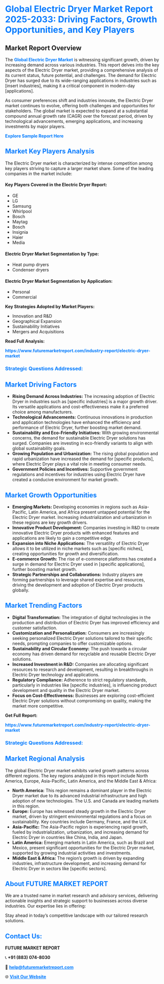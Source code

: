 <h1 style="color: #007BFF;">Global Electric Dryer Market Report 2025-2033: Driving Factors, Growth Opportunities, and Key Players</h1>

<section id="overview">
<h2>Market Report Overview</h2>
<p>The <a href="https://www.futuremarketreport.com/industry-report/electric-dryer-market" style="color: #007BFF; text-decoration: none;"><strong>Global Electric Dryer Market</strong></a> is witnessing significant growth, driven by increasing demand across various industries. This report delves into the key aspects of the Electric Dryer market, providing a comprehensive analysis of its current status, future potential, and challenges. The demand for Electric Dryer has surged due to its wide-ranging applications in industries such as [insert industries], making it a critical component in modern-day [applications].</p>
<p>As consumer preferences shift and industries innovate, the Electric Dryer market continues to evolve, offering both challenges and opportunities for stakeholders. The global market is expected to expand at a substantial compound annual growth rate (CAGR) over the forecast period, driven by technological advancements, emerging applications, and increasing investments by major players.</p>
</section>

<section id="overview">
<p><a href="https://www.futuremarketreport.com/request-sample/reportId=44126" style="color: #007BFF; text-decoration: none;"><strong>Explore Sample Report Here</strong></a></p>
</section>

<section id="key-players">
<h2 style="color: #007BFF;">Market Key Players Analysis</h2>
<p>The Electric Dryer market is characterized by intense competition among key players striving to capture a larger market share. Some of the leading companies in the market include:</p>
<h4>Key Players Covered in the Electric Dryer Report:</h4>
<ul><li>GE</li><li>LG</li><li>Samsung</li><li>Whirlpool</li><li>Bosch</li><li>Maytag</li><li>Bosch</li><li>Insignia</li><li>Haier</li><li>Media</li></ul>
<h4>Electric Dryer Market Segmentation by Type:</h4>
<ul><li>Heat pump dryers</li><li>Condenser dryers</li></ul>

<h4>Electric Dryer Market Segmentation by Application:</h4>
<ul><li>Personal</li><li>Commercial</li></ul>
<p><strong>Key Strategies Adopted by Market Players:</strong></p>
<ul>
<li>Innovation and R&D</li>
<li>Geographical Expansion</li>
<li>Sustainability Initiatives</li>
<li>Mergers and Acquisitions</li>
</ul>
</section>

<section>
<p><strong>Read Full Analysis: </strong></p><a href="https://www.futuremarketreport.com/industry-report/electric-dryer-market" style="color: #007BFF; text-decoration: none;"><strong>https://www.futuremarketreport.com/industry-report/electric-dryer-market</strong></a>
<h3 style="color: #007BFF;">Strategic Questions Addressed:</h3>
</section>

<section id="driving-factors">
<h2 style="color: #007BFF;">Market Driving Factors</h2>
<ul>
<li><strong>Rising Demand Across Industries:</strong> The increasing adoption of Electric Dryer in industries such as [specific industries] is a major growth driver. Its versatile applications and cost-effectiveness make it a preferred choice among manufacturers.</li>
<li><strong>Technological Advancements:</strong> Continuous innovations in production and application technologies have enhanced the efficiency and performance of Electric Dryer, further boosting market demand.</li>
<li><strong>Sustainability and Eco-Friendly Initiatives:</strong> With growing environmental concerns, the demand for sustainable Electric Dryer solutions has surged. Companies are investing in eco-friendly variants to align with global sustainability goals.</li>
<li><strong>Growing Population and Urbanization:</strong> The rising global population and rapid urbanization have increased the demand for [specific products], where Electric Dryer plays a vital role in meeting consumer needs.</li>
<li><strong>Government Policies and Incentives:</strong> Supportive government regulations and incentives for industries using Electric Dryer have created a conducive environment for market growth.</li>
</ul>
</section>

<section id="growth-opportunities">
<h2 style="color: #007BFF;">Market Growth Opportunities</h2>
<ul>
<li><strong>Emerging Markets:</strong> Developing economies in regions such as Asia-Pacific, Latin America, and Africa present untapped potential for the Electric Dryer market. Increasing industrialization and urbanization in these regions are key growth drivers.</li>
<li><strong>Innovative Product Development:</strong> Companies investing in R&D to create innovative Electric Dryer products with enhanced features and applications are likely to gain a competitive edge.</li>
<li><strong>Expansion into Niche Applications:</strong> The versatility of Electric Dryer allows it to be utilized in niche markets such as [specific niches], creating opportunities for growth and diversification.</li>
<li><strong>E-commerce Growth:</strong> The rise of e-commerce platforms has created a surge in demand for Electric Dryer used in [specific applications], further boosting market growth.</li>
<li><strong>Strategic Partnerships and Collaborations:</strong> Industry players are forming partnerships to leverage shared expertise and resources, driving the development and adoption of Electric Dryer products globally.</li>
</ul>
</section>

<section id="trending-factors">
<h2 style="color: #007BFF;">Market Trending Factors</h2>
<ul>
<li><strong>Digital Transformation:</strong> The integration of digital technologies in the production and distribution of Electric Dryer has improved efficiency and customer satisfaction.</li>
<li><strong>Customization and Personalization:</strong> Consumers are increasingly seeking personalized Electric Dryer solutions tailored to their specific needs, prompting companies to offer customizable options.</li>
<li><strong>Sustainability and Circular Economy:</strong> The push towards a circular economy has driven demand for recyclable and reusable Electric Dryer solutions.</li>
<li><strong>Increased Investment in R&D:</strong> Companies are allocating significant resources to research and development, resulting in breakthroughs in Electric Dryer technology and applications.</li>
<li><strong>Regulatory Compliance:</strong> Adherence to strict regulatory standards, particularly in industries like [specific industries], is influencing product development and quality in the Electric Dryer market.</li>
<li><strong>Focus on Cost-Effectiveness:</strong> Businesses are exploring cost-efficient Electric Dryer solutions without compromising on quality, making the market more competitive.</li>
</ul>
</section>

<section>
<p><strong>Get Full Report: </strong></p><a href="https://www.futuremarketreport.com/industry-report/electric-dryer-market" style="color: #007BFF; text-decoration: none;"><strong>https://www.futuremarketreport.com/industry-report/electric-dryer-market</strong></a>
<h3 style="color: #007BFF;">Strategic Questions Addressed:</h3>
</section>


<section id="regional-analysis">
<h2 style="color: #007BFF;">Market Regional Analysis</h2>
<p>The global Electric Dryer market exhibits varied growth patterns across different regions. The key regions analyzed in this report include North America, Europe, Asia-Pacific, Latin America, and the Middle East & Africa:</p>
<ul>
<li><strong>North America:</strong> This region remains a dominant player in the Electric Dryer market due to its advanced industrial infrastructure and high adoption of new technologies. The U.S. and Canada are leading markets in this region.</li>
<li><strong>Europe:</strong> Europe has witnessed steady growth in the Electric Dryer market, driven by stringent environmental regulations and a focus on sustainability. Key countries include Germany, France, and the U.K.</li>
<li><strong>Asia-Pacific:</strong> The Asia-Pacific region is experiencing rapid growth, fueled by industrialization, urbanization, and increasing demand for Electric Dryer in countries like China, India, and Japan.</li>
<li><strong>Latin America:</strong> Emerging markets in Latin America, such as Brazil and Mexico, present significant opportunities for the Electric Dryer market, supported by growing industrial activities and investments.</li>
<li><strong>Middle East & Africa:</strong> The region’s growth is driven by expanding industries, infrastructure development, and increasing demand for Electric Dryer in sectors like [specific sectors].</li>
</ul>
</section>

<footer>
<h2 style="color: #007BFF;">About FUTURE MARKET REPORT</h2>
<p>We are a trusted name in market research and advisory services, delivering actionable insights and strategic support to businesses across diverse industries. Our expertise lies in offering:</p>

<p>Stay ahead in today’s competitive landscape with our tailored research solutions.</p>

<h2 style="color: #007BFF;">Contact Us:</h2>
<p><strong>FUTURE MARKET REPORT</strong></p>
<p>📞 <strong>+91 (883) 074-8030</strong></p>
<p>📧 <strong><a href="mailto:help@futuremarketreport.com" style="color: #007BFF;">help@futuremarketreport.com</a></strong></p>
<p>🌐 <strong><a href="https://www.futuremarketreport.com/" style="color: #007BFF;">Visit Our Website</a></strong></p>
</footer>